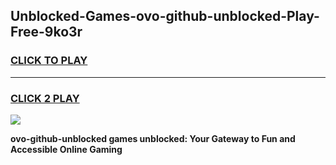 
## Unblocked-Games-ovo-github-unblocked-Play-Free-9ko3r
<h3>
<a href="https://premium76.site?title=ovo-github-unblocked&ref=23A">CLICK TO PLAY</a></h3>
<hr>

<h3>
<a href="https://premium76.site?title=ovo-github-unblocked&ref=23A">CLICK 2 PLAY</a>
  
</h3>

<a href="https://premium76.site?title=ovo-github-unblocked&ref=23A"><img src="https://clearcache.store/games.png"></a>


**ovo-github-unblocked games unblocked: Your Gateway to Fun and Accessible Online Gaming**
